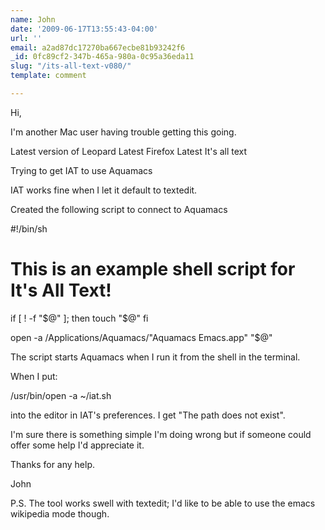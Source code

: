 ```yaml
---
name: John
date: '2009-06-17T13:55:43-04:00'
url: ''
email: a2ad87dc17270ba667ecbe81b93242f6
_id: 0fc89cf2-347b-465a-980a-0c95a36eda11
slug: "/its-all-text-v080/"
template: comment

---
```


Hi,

I'm another Mac user having trouble getting this going.

Latest version of Leopard
Latest Firefox
Latest It's all text

Trying to get IAT to use Aquamacs

IAT works fine when I let it default to textedit.

Created the following script to connect to Aquamacs

#!/bin/sh 
# This is an example shell script for It's All Text!

if [ ! -f "$@" ]; then
touch "$@"
fi

open -a /Applications/Aquamacs/"Aquamacs Emacs.app" "$@"

The script starts Aquamacs when I run it from the shell in the terminal.

When I put:

/usr/bin/open -a ~/iat.sh

into the editor in IAT's preferences. I get "The path does not exist".

I'm sure there is something simple I'm doing wrong but if someone could offer some 
help I'd appreciate it.

Thanks for any help.

John

P.S. The tool works swell with textedit; I'd like to be able to use the emacs wikipedia mode though.

